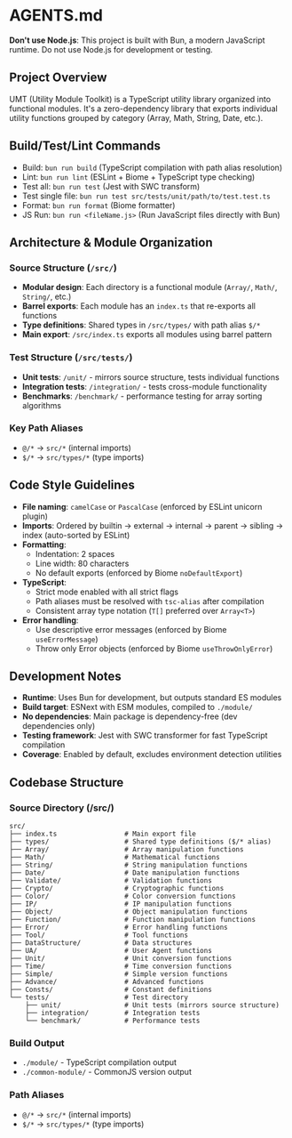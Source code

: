 # AGENTS.md

**Don't use Node.js**: This project is built with Bun, a modern JavaScript runtime. Do not use Node.js for development or testing.

## Project Overview

UMT (Utility Module Toolkit) is a TypeScript utility library organized into functional modules. It's a zero-dependency library that exports individual utility functions grouped by category (Array, Math, String, Date, etc.).

## Build/Test/Lint Commands

- Build: `bun run build` (TypeScript compilation with path alias resolution)
- Lint: `bun run lint` (ESLint + Biome + TypeScript type checking)
- Test all: `bun run test` (Jest with SWC transform)
- Test single file: `bun run test src/tests/unit/path/to/test.test.ts`
- Format: `bun run format` (Biome formatter)
- JS Run: `bun run <fileName.js>` (Run JavaScript files directly with Bun)

## Architecture & Module Organization

### Source Structure (`/src/`)

- **Modular design**: Each directory is a functional module (`Array/`, `Math/`, `String/`, etc.)
- **Barrel exports**: Each module has an `index.ts` that re-exports all functions
- **Type definitions**: Shared types in `/src/types/` with path alias `$/*`
- **Main export**: `/src/index.ts` exports all modules using barrel pattern

### Test Structure (`/src/tests/`)

- **Unit tests**: `/unit/` - mirrors source structure, tests individual functions
- **Integration tests**: `/integration/` - tests cross-module functionality
- **Benchmarks**: `/benchmark/` - performance testing for array sorting algorithms

### Key Path Aliases

- `@/*` → `src/*` (internal imports)
- `$/*` → `src/types/*` (type imports)

## Code Style Guidelines

- **File naming**: `camelCase` or `PascalCase` (enforced by ESLint unicorn plugin)
- **Imports**: Ordered by builtin → external → internal → parent → sibling → index (auto-sorted by ESLint)
- **Formatting**:
  - Indentation: 2 spaces
  - Line width: 80 characters
  - No default exports (enforced by Biome `noDefaultExport`)
- **TypeScript**:
  - Strict mode enabled with all strict flags
  - Path aliases must be resolved with `tsc-alias` after compilation
  - Consistent array type notation (`T[]` preferred over `Array<T>`)
- **Error handling**:
  - Use descriptive error messages (enforced by Biome `useErrorMessage`)
  - Throw only Error objects (enforced by Biome `useThrowOnlyError`)

## Development Notes

- **Runtime**: Uses Bun for development, but outputs standard ES modules
- **Build target**: ESNext with ESM modules, compiled to `./module/`
- **No dependencies**: Main package is dependency-free (dev dependencies only)
- **Testing framework**: Jest with SWC transformer for fast TypeScript compilation
- **Coverage**: Enabled by default, excludes environment detection utilities

## Codebase Structure

### Source Directory (/src/)

```tree
src/
├── index.ts                 # Main export file
├── types/                   # Shared type definitions ($/* alias)
├── Array/                   # Array manipulation functions
├── Math/                    # Mathematical functions
├── String/                  # String manipulation functions
├── Date/                    # Date manipulation functions
├── Validate/                # Validation functions
├── Crypto/                  # Cryptographic functions
├── Color/                   # Color conversion functions
├── IP/                      # IP manipulation functions
├── Object/                  # Object manipulation functions
├── Function/                # Function manipulation functions
├── Error/                   # Error handling functions
├── Tool/                    # Tool functions
├── DataStructure/           # Data structures
├── UA/                      # User Agent functions
├── Unit/                    # Unit conversion functions
├── Time/                    # Time conversion functions
├── Simple/                  # Simple version functions
├── Advance/                 # Advanced functions
├── Consts/                  # Constant definitions
└── tests/                   # Test directory
    ├── unit/                # Unit tests (mirrors source structure)
    ├── integration/         # Integration tests
    └── benchmark/           # Performance tests
```

### Build Output

- `./module/` - TypeScript compilation output
- `./common-module/` - CommonJS version output

### Path Aliases

- `@/*` → `src/*` (internal imports)
- `$/*` → `src/types/*` (type imports)
